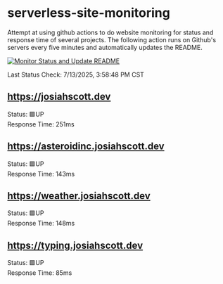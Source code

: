 # serverless-site-monitoring
Attempt at using github actions to do website monitoring for status and response time of several projects. The following action runs on Github's servers every five minutes and automatically updates the README.  

[![Monitor Status and Update README](https://github.com/JosiahSco/serverless-site-monitoring/actions/workflows/monitor.yaml/badge.svg)](https://github.com/JosiahSco/serverless-site-monitoring/actions/workflows/monitor.yaml)

Last Status Check: 7/13/2025, 3:58:48 PM CST

## https://josiahscott.dev
Status: 🟩UP  
Response Time: 251ms

## https://asteroidinc.josiahscott.dev
Status: 🟩UP  
Response Time: 143ms

## https://weather.josiahscott.dev
Status: 🟩UP  
Response Time: 148ms

## https://typing.josiahscott.dev
Status: 🟩UP  
Response Time: 85ms

